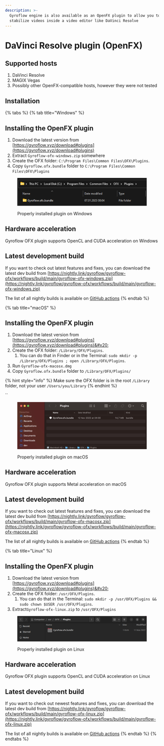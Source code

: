 ```yaml
---
description: >-
  Gyroflow engine is also available as an OpenFX plugin to allow you to
  stabilize videos inside a video editor like DaVinci Resolve
---
```


# DaVinci Resolve plugin (OpenFX)

## Supported hosts

1. DaVinci Resolve
2. MAGIX Vegas
3. Possibly other OpenFX-compatible hosts, however they were not tested

## Installation

{% tabs %}
{% tab title="Windows" %}
## Installing the OpenFX plugin

1. Download the latest version from [https://gyroflow.xyz/download#plugins](https://gyroflow.xyz/download#plugins)
2. Extract `Gyroflow-ofx-windows.zip` somewhere
3. Create the OFX folder: `C:\Program Files\Common Files\OFX\Plugins`.
4. Copy `Gyroflow.ofx.bundle` folder to `C:\Program Files\Common Files\OFX\Plugins`



<figure><img src="../../.gitbook/assets/image (17).png" alt=""><figcaption><p>Properly installed plugin on Windows</p></figcaption></figure>



## Hardware acceleration

Gyroflow OFX plugin supports OpenCL and CUDA acceleration on Windows



## Latest development build

If you want to check out latest features and fixes, you can download the latest dev build from [https://nightly.link/gyroflow/gyroflow-ofx/workflows/build/main/gyroflow-ofx-windows.zip](https://nightly.link/gyroflow/gyroflow-ofx/workflows/build/main/gyroflow-ofx-windows.zip)

The list of all nightly builds is available on [GitHub actions](https://github.com/gyroflow/gyroflow-ofx/actions)
{% endtab %}

{% tab title="macOS" %}
## Installing the OpenFX plugin

1. Download the latest version from [https://gyroflow.xyz/download#plugins](https://gyroflow.xyz/download#plugins)&#x20;
2. Create the OFX folder: `/Library/OFX/Plugins`.&#x20;
   1. You can do that in Finder or in the Terminal: `sudo mkdir -p /Library/OFX/Plugins ; open /Library/OFX/Plugins`.
3. Run `Gyroflow-ofx-macosx.dmg`
4. Copy `Gyroflow.ofx.bundle` folder to `/Library/OFX/Plugins/`



{% hint style="info" %}
Make sure the OFX folder is in the root `/Library` folder, not your user `/Users/you/Library`
{% endhint %}

``

<figure><img src="../../.gitbook/assets/Image 15-02-2023 at 16.44.jpg" alt=""><figcaption><p>Properly installed plugin on macOS</p></figcaption></figure>



## Hardware acceleration

Gyroflow OFX plugin supports Metal acceleration on macOS



## Latest development build

If you want to check out latest features and fixes, you can download the latest dev build from [https://nightly.link/gyroflow/gyroflow-ofx/workflows/build/main/gyroflow-ofx-macosx.zip](https://nightly.link/gyroflow/gyroflow-ofx/workflows/build/main/gyroflow-ofx-macosx.zip)

The list of all nightly builds is available on [GitHub actions](https://github.com/gyroflow/gyroflow-ofx/actions)
{% endtab %}

{% tab title="Linux" %}
## Installing the OpenFX plugin

1. Download the latest version from [https://gyroflow.xyz/download#plugins](https://gyroflow.xyz/download#plugins)&#x20;
2. Create the OFX folder: `/usr/OFX/Plugins`.&#x20;
   1. You can do that in the Terminal: `sudo mkdir -p /usr/OFX/Plugins && sudo chown $USER /usr/OFX/Plugins`.
3. Extract`Gyroflow-ofx-linux.zip` to `/usr/OFX/Plugins`



<figure><img src="../../.gitbook/assets/image (28).png" alt=""><figcaption><p>Properly installed plugin on Linux</p></figcaption></figure>



## Hardware acceleration

Gyroflow OFX plugin supports OpenCL and CUDA acceleration on Linux



## Latest development build

If you want to check out newest features and fixes, you can download the latest dev build from [https://nightly.link/gyroflow/gyroflow-ofx/workflows/build/main/gyroflow-ofx-linux.zip](https://nightly.link/gyroflow/gyroflow-ofx/workflows/build/main/gyroflow-ofx-linux.zip)

The list of all nightly builds is available on [GitHub actions](https://github.com/gyroflow/gyroflow-ofx/actions)
{% endtab %}
{% endtabs %}




